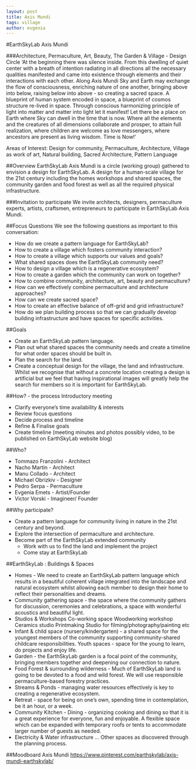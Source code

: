 ```yaml
---
layout: post
title: Axis Mundi
tags: village
author: evgenia
---
```


#EarthSkyLab Axis Mundi

###Architecture, Permaculture, Art, Beauty, The Garden & Village - Design Circle
‘At the beginning there was silence inside. From this dwelling of quiet center with a breath of intention radiating in all directions all the necessary qualities manifested and came into existence through elements and their interactions with each other. Along Axis Mundi Sky and Earth may exchange the flow of consciousness, enriching nature of one another, bringing above into below, raising below into above - so creating a sacred space. A blueprint of human system encoded in space, a blueprint of cosmos structure re-lived in space. Through conscious harmonizing principle of light into matter and matter into light let it manifest! Let there be a place on Earth where Sky can dwell in the time that is now. Where all the elements and the creatures of all dimensions collaborate and prosper, to attain full realization, where children are welcome as love messengers, where ancestors are present as living wisdom. 
Time is Now!’

Areas of Interest: Design for community, Permaculture, Architecture, Village as work of art, Natural building, Sacred Architecture, Pattern Language

##Overview
EarthSkyLab Axis Mundi is a circle (working group) gathered to envision a design for EarthSkyLab. A design for a human-scale village for the 21st century including the homes workshops and shared spaces, the community garden and food forest as well as all the required physical infrastructure.

###Invitation to participate
We invite architects, designers, permaculture experts, artists, craftsmen, entrepreneurs to participate in EarthSkyLab Axis Mundi. 

##Focus Questions
We see the following questions as important to this conversation:
* How do we create a pattern language for EarthSkyLab?
* How to create a village which fosters community interaction?
* How to create a village which supports our values and goals?
* What shared spaces does the EarthSkyLab community need?
* How to design a village which is a regenerative ecosystem?
* How to create a garden which the community can work on together?
* How to combine community, architecture, art, beauty and permaculture?
* How can we effectively combine permaculture and architecture approaches?
* How can we create sacred space?
* How to create an effective balance of off-grid and grid infrastructure?
* How do we plan building process so that we can gradually develop building infrastructure and have spaces for specific activities.

##Goals
* Create an EarthSkyLab pattern language.
* Plan out what shared spaces the community needs and create a timeline for what order spaces should be built in.
* Plan the search for the land.
* Create a conceptual design for the village, the land and infrastructure.
Whilst we recognise that without a concrete location creating a design is artificial but we feel that having inspirational images will greatly help the search for members so it is important for EarthSkyLab.

##How? - the process
Introductory meeting
* Clarify everyone’s time availability & interests
* Review focus questions
* Decide process and timeline
* Refine & Finalise goals
* Create timeline
(meeting minutes and photos possibly video, to be published on EarthSkyLab website blog)

##Who?
* Tommazo Franzolini - Architect
* Nacho Martin - Architect
* Manu Collado - Architect
* Michael Obrizkiv - Designer
* Pedro Serpa - Permaculture
* Evgenia Emets - Artist/Founder
* Victor Vorski - Imagineer/ Founder

##Why participate?
* Create a pattern language for community living in nature in the 21st century and beyond.
* Explore the intersection of permaculture and architecture.
* Become part of the EarthSkyLab extended community 
  *  Work with us to find the land and implement the project
  *  Come stay at EarthSkyLab

##EarthSkyLab : Buildings & Spaces
* Homes - We need to create an EarthSkyLab pattern language which results in a beautiful coherent village integrated into the landscape and natural ecosystem whilst allowing each member to design their home to reflect their personalities and dreams.
* Community gathering space - the space where the community gathers for discussion, ceremonies and celebrations, a space with wonderful acoustics and beautiful light.
* Studios & Workshops
Co-working space
Woodworking workshop
Ceramics studio
Printmaking
Studio for filming/photography/painting etc
* Infant & child space (nursery/kindergarten) - a shared space for the youngest members of the community supporting community-shared childcare responsibilities.
Youth spaces - space for the young to learn, do projects and enjoy life.
* Garden - the EarthSkyLab garden is a focal point of the community, bringing members together and deepening our connection to nature.
* Food Forest & surrounding wilderness - Much of EarthSkyLab land is going to be devoted to a food and wild forest. We will use responsible permaculture-based forestry practices.
* Streams & Ponds - managing water resources effectively is key to creating a regenerative ecosystem. 
* Retreat - space for being on one’s own, spending time in contemplation, be it an hour, or a week. 
* Community Kitchen - Dining - organizing cooking and dining so that it is a great experience for everyone, fun and enjoyable. A flexible space which can be expanded with temporary roofs or tents to accommodate larger number of guests as needed.
* Electricity & Water infrastructure
… Other spaces as discovered through the planning process.

##Moodboard Axis Mundi 
https://www.pinterest.com/earthskylab/axis-mundi-earthskylab/


